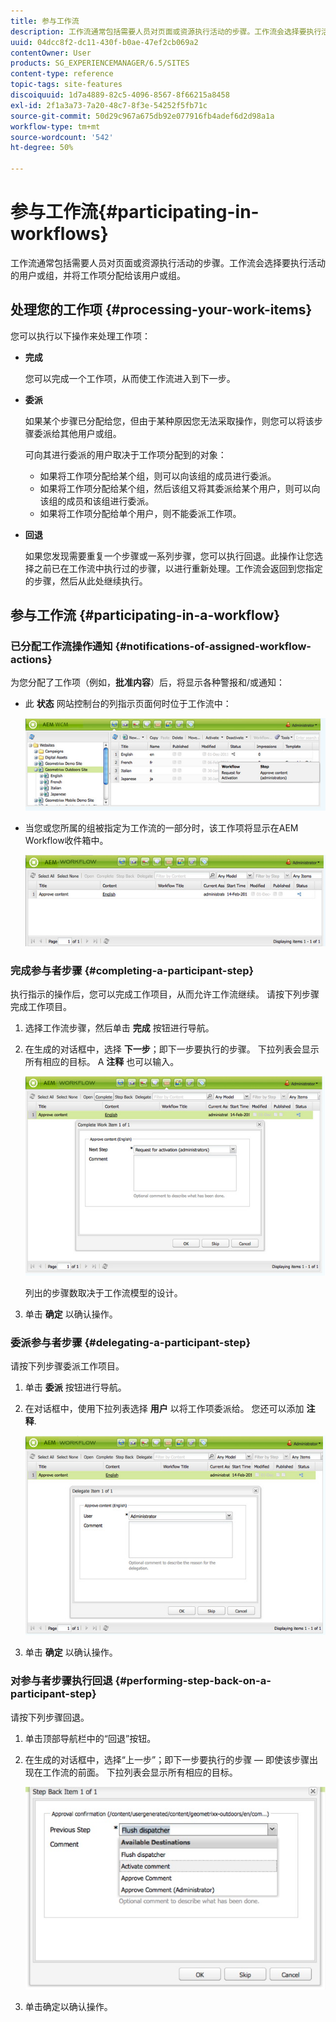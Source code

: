 ```yaml
---
title: 参与工作流
description: 工作流通常包括需要人员对页面或资源执行活动的步骤。工作流会选择要执行活动的用户或组，并将工作项分配给该用户或组。
uuid: 04dcc8f2-dc11-430f-b0ae-47ef2cb069a2
contentOwner: User
products: SG_EXPERIENCEMANAGER/6.5/SITES
content-type: reference
topic-tags: site-features
discoiquuid: 1d7a4889-82c5-4096-8567-8f66215a8458
exl-id: 2f1a3a73-7a20-48c7-8f3e-54252f5fb71c
source-git-commit: 50d29c967a675db92e077916fb4adef6d2d98a1a
workflow-type: tm+mt
source-wordcount: '542'
ht-degree: 50%

---
```


# 参与工作流{#participating-in-workflows}

工作流通常包括需要人员对页面或资源执行活动的步骤。工作流会选择要执行活动的用户或组，并将工作项分配给该用户或组。

## 处理您的工作项 {#processing-your-work-items}

您可以执行以下操作来处理工作项：

* **完成**

  您可以完成一个工作项，从而使工作流进入到下一步。

* **委派**

  如果某个步骤已分配给您，但由于某种原因您无法采取操作，则您可以将该步骤委派给其他用户或组。

  可向其进行委派的用户取决于工作项分配到的对象：

   * 如果将工作项分配给某个组，则可以向该组的成员进行委派。
   * 如果将工作项分配给某个组，然后该组又将其委派给某个用户，则可以向该组的成员和该组进行委派。
   * 如果将工作项分配给单个用户，则不能委派工作项。

* **回退**

  如果您发现需要重复一个步骤或一系列步骤，您可以执行回退。此操作让您选择之前已在工作流中执行过的步骤，以进行重新处理。工作流会返回到您指定的步骤，然后从此处继续执行。

## 参与工作流 {#participating-in-a-workflow}

### 已分配工作流操作通知 {#notifications-of-assigned-workflow-actions}

为您分配了工作项（例如，**批准内容**）后，将显示各种警报和/或通知：

* 此 **状态** 网站控制台的列指示页面何时位于工作流中：

  ![workflowstatus-1](assets/workflowstatus-1.png)

* 当您或您所属的组被指定为工作流的一部分时，该工作项将显示在AEM Workflow收件箱中。

  ![workflowinbox](assets/workflowinbox.png)

### 完成参与者步骤 {#completing-a-participant-step}

执行指示的操作后，您可以完成工作项目，从而允许工作流继续。 请按下列步骤完成工作项目。

1. 选择工作流步骤，然后单击 **完成** 按钮进行导航。
1. 在生成的对话框中，选择 **下一步**；即下一步要执行的步骤。 下拉列表会显示所有相应的目标。 A **注释** 也可以输入。

   ![workflowcomplete](assets/workflowcomplete.png)

   列出的步骤数取决于工作流模型的设计。

1. 单击 **确定** 以确认操作。

### 委派参与者步骤 {#delegating-a-participant-step}

请按下列步骤委派工作项目。

1. 单击 **委派** 按钮进行导航。
1. 在对话框中，使用下拉列表选择 **用户** 以将工作项委派给。 您还可以添加 **注释**.

   ![workflowdelegate](assets/workflowdelegate.png)

1. 单击 **确定** 以确认操作。

### 对参与者步骤执行回退 {#performing-step-back-on-a-participant-step}

请按下列步骤回退。

1. 单击顶部导航栏中的“回退”按钮。
1. 在生成的对话框中，选择“上一步”；即下一步要执行的步骤 — 即使该步骤出现在工作流的前面。 下拉列表会显示所有相应的目标。

   ![screen_shot_2018-08-10at155325](assets/screen_shot_2018-08-10at155325.jpg)

1. 单击确定以确认操作。
